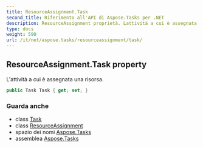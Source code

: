 ```yaml
---
title: ResourceAssignment.Task
second_title: Riferimento all'API di Aspose.Tasks per .NET
description: ResourceAssignment proprietà. Lattività a cui è assegnata una risorsa.
type: docs
weight: 590
url: /it/net/aspose.tasks/resourceassignment/task/
---
```

## ResourceAssignment.Task property

L'attività a cui è assegnata una risorsa.

```csharp
public Task Task { get; set; }
```

### Guarda anche

* class [Task](../../task/)
* class [ResourceAssignment](../)
* spazio dei nomi [Aspose.Tasks](../../resourceassignment/)
* assemblea [Aspose.Tasks](../../../)


